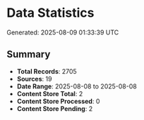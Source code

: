 # Data Statistics

Generated: 2025-08-09 01:33:39 UTC

## Summary

- **Total Records**: 2705
- **Sources**: 19
- **Date Range**: 2025-08-08 to 2025-08-08
- **Content Store Total**: 2
- **Content Store Processed**: 0
- **Content Store Pending**: 2
